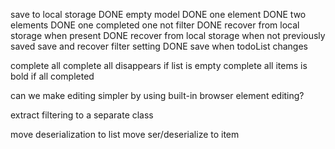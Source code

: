 
save to local storage
  DONE empty model
  DONE one element
  DONE two elements
  DONE one completed one not
  filter
DONE recover from local storage when present
DONE recover from local storage when not previously saved
save and recover filter setting
DONE save when todoList changes


complete all
complete all disappears if list is empty
complete all items is bold if all completed


can we make editing simpler by using built-in browser element editing?

extract filtering to a separate class

move deserialization to list
move ser/deserialize to item
